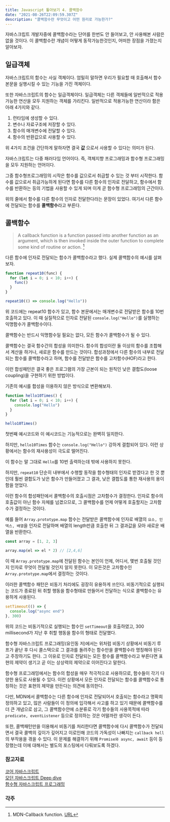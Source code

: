 ```yaml
---
title: Javascript 톺아보기 4. 콜백함수
date: "2021-08-26T22:09:59.307Z"
description: "콜백함수란 무엇이고 어떤 원리로 가능한가?"
---
```


자바스크립트 개발자중에 콜백함수라는 단어를 한번도 안 들어보고, 안 사용해본 사람은 없을 것이다.
이 콜백함수란 개념이 어떻게 동작가능한것인지, 어떠한 장점을 가졌는지 알아보자.

## 일급객체

자바스크립트의 함수는 사실 객체이다. 엄밀히 말하면 우리가 필요할 때 호출해서 함수본문을 실행시킬 수 있는 기능을 가진 객체이다.

또한 자바스크립트의 함수는 일급객체이다.
일급객체는 다른 객체들에 일반적으로 적용 가능한 연산을 모두 지원하는 객체를 가리킨다.
일반적으로 적용가능한 연산이라 함은 아래 4가지와 같다.

1. 런타임에 생성할 수 있다.
2. 변수나 자료구조에 저장할 수 있다.
3. 함수의 매개변수에 전달할 수 있다.
4. 함수의 반환값으로 사용할 수 있다.

위 4가지 조건을 간단하게 말하자면 결국 **값** 으로서 사용할 수 있다는 의미가 된다.

자바스크립트는 다중 패러다임 언어이다. 즉, 객체지향 프로그래밍과 함수형 프로그래밍을 모두 지원하는 언어이다.

그중 함수형프로그래밍의 시작은 함수를 값으로서 취급할 수 있는 것 부터 시작한다.
함수를 값으로서 취급가능하게 된다면 함수를 다른 함수의 인자로 전달하고, 함수에서 함수를 반환하는 등의 기법을 사용할 수 있게 되며 이게 곧 함수형 프로그래밍의 근간이다.

위의 줄에서 함수를 다른 함수의 인자로 전달한다라는 문장이 있었다. 여기서 다른 함수에 전달되는 함수를 **콜백함수**라고 부른다.

## 콜백함수

> A callback function is a function passed into another function as an argument, which is then invoked inside the outer function to complete some kind of routine or action. [^1]

다른 함수에 인자로 전달되는 함수가 콜백함수라고 했다.
실제 콜백함수의 예시를 살펴보자.

```javascript
function repeat10(func) {
  for (let i = 0; i < 10; i++) {
    func()
  }
}

repeat10(() => console.log("Hello"))
```

위 코드에는 repeat10 함수가 있고, 함수 본문에서는 매개변수로 전달받은 함수를 10번 호출하고 있다.
이 때 실질적으로 인자로 전달된 `console.log("Hello")`를 실행하는 익명함수가 콜백함수이다.

콜백함수는 반드시 익명함수일 필요는 없다, 모든 함수가 콜백함수가 될 수 있다.

콜백함수는 결국 함수간의 합성을 의미한다.
함수의 합성이란 둘 이상의 함수를 조합해서 계산을 하거나, 새로운 함수를 만드는 것이다.
합성과정에서 다른 함수의 내부로 전달되는 함수를 콜백함수라고 하며, 함수를 전달받은 함수를 고차함수(HOF)라고 한다.

이런 합성패턴은 결국 좋은 프로그램의 가장 근본이 되는 원칙인 낮은 결합도(loose coupling)을 구현하기 위한 방법이다.

기존의 예시를 합성을 이용하지 않은 방식으로 변환해보자.

```javascript
function hello10Times() {
  for (let i = 0; i < 10; i++) {
    console.log("Hello")
  }
}

hello10Times()
```

첫번째 예시코드와 이 예시코드는 기능적으로는 완벽히 일치한다.

하지만, `hello10Times` 함수는 `console.log("Hello")` 강하게 결합되어 있다.
이런 상황에서는 함수의 재사용성이 극도로 떨어진다.

이 함수는 말 그대로 `Hello`를 10번 출력하는데 밖에 사용하지 못한다.

하지만, `repeat10` 단순히 내부에서 수행할 동작을 함수형태의 인자로 받겠다고 한 것 뿐인데 훨씬 결합도가 낮은 함수가 만들어졌고
그 결과, 낮은 결합도를 통한 재사용의 용이함을 얻었다.

이런 함수의 합성패턴에서 콜백함수의 호출시점은 고차함수가 결정한다.
인자로 함수의 호출값이 아닌 함수 자체를 넘겼으므로, 그 콜백함수를 언제 어떻게 호출할지는 고차함수가 결정하는 것이다.

예를 들어 `Array.prototype.map` 함수는 전달받은 콜백함수에 인자로 배열의 `요소, 인덱스, 배열`을 인자로 전달하며 배열의 length만큼 호출한 뒤 그 결과값을 모아 새로운 배열을 반환한다.

```javascript
const array = [1, 2, 3]

array.map(el => el * 2) // [2,4,6]
```

이 때 `Array.prototype.map`에 전달된 함수는 본인이 언제, 어디서, 몇번 호출될 것인지 인자로 무엇이 전달될 것인지 알지 못한다. 이 모든것은 고차함수인 `Array.prototype.map`에서 결정하는 것이다.

이러한 콜백함수 패턴은 비동기 처리에도 굉장히 유용하게 쓰인다.
비동기적으로 실행되는 코드가 종료된 뒤 취할 행동을 함수형태로 만들어서 전달하는 식으로 콜백함수는 유용하게 사용된다.

```javascript
setTimeout(() => {
  console.log("async end")
}, 300)
```

위의 코드는 비동기적으로 실행되는 함수인 `setTimeout`을 호출하였고, 300 millisecond가 지난 후 취할 행동을 함수의 형태로 전달했다.

함수형 자바스크립트 프로그래밍(유인동 저)에서는 위처럼 비동기 상황에서 비동기 루프가 끝난 후 다시 콜스택으로 그 결과를 돌려주는 함수만을 콜백함수라 명칭해야 된다고 주장하기도 한다.
그 이유로 인자로 전달되는 모든 함수를 콜백함수라고 부른다면 표현의 제약이 생기고 곧 이는 상상력의 제약으로 이어진다고 말한다.

함수형 프로그래밍에서는 함수의 합성을 매우 적극적으로 사용하므로, 함수들이 각기 다양한 용도로 사용될 수 있다.
이런 상황에서 모든 인자로 전달되는 함수를 콜백함수로 통칭하는 것은 표현의 제약을 만든다는 의견에 동의한다.

다만, MDN에서 콜백함수는 다른 함수에 인자로 전달되어서 호출되는 함수라고 명확희 정의하고 있고, 많은 사람들이 이 정의에 입각해서 사고를 하고 있기 때문에
콜백함수를 더 큰 개념으로 삼고, 그 콜백함수안에 소분류로 각기 함수들의 사용목적에 따라 `predicate, eventListener` 등으로 정의하는 것은 어떨까란 생각이 든다.

또한, 콜백패턴만을 이용해서 비동기를 처리한다면 콜백함수에 다시 콜백함수가 전달되면서 결국 콜백의 깊이가 깊어지고 이로인해 코드의 가독성이 나빠지는 `callback hell`의 부작용을 겪을 수 있다.
이 문제를 해결하기 위해 `Promise와 async, await` 등이 등장했는데 이에 대해서는 별도의 포스팅에서 다뤄보도록 하겠다.

### 참고자료

[코어 자바스크립트](https://books.google.co.kr/books?id=RyyZzQEACAAJ&dq=%EC%BD%94%EC%96%B4%EC%9E%90%EB%B0%94%EC%8A%A4%ED%81%AC%EB%A6%BD%ED%8A%B8&hl=ko&sa=X&redir_esc=y)  
[모던 자바스크립트 Deep dive](https://books.google.co.kr/books?id=g4fazQEACAAJ&dq=%EB%AA%A8%EB%8D%98+%EC%9E%90%EB%B0%94%EC%8A%A4%ED%81%AC%EB%A6%BD%ED%8A%B8+deep+dive&hl=ko&sa=X&redir_esc=y)  
[함수형 자바스크립트 프로그래밍](https://books.google.co.kr/books?id=pQeaswEACAAJ&dq=%ED%95%A8%EC%88%98%EC%9D%98+%EC%9E%90%EB%B0%94%EC%8A%A4%ED%81%AC%EB%A6%BD%ED%8A%B8+%ED%94%84%EB%A1%9C%EA%B7%B8%EB%9E%98%EB%B0%8D&hl=ko&sa=X&ved=2ahUKEwj98sT588_yAhUlBKYKHcKNAi4Q6AEwAXoECAoQAQ)

### 각주

[^1]: MDN-Callback function. [URL](https://developer.mozilla.org/en-US/docs/Glossary/Callback_function)

